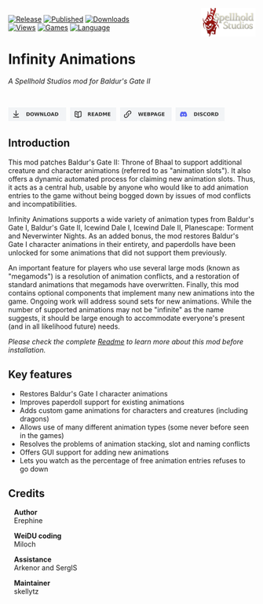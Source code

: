 <picture>
  <source media="(prefers-color-scheme: dark)" srcset="https://raw.githubusercontent.com/Spellhold-Studios/Spellhold-Studios.github.io/main/assets/images/shs-corner-logo.png" />
  <source media="(prefers-color-scheme: light)" srcset="https://raw.githubusercontent.com/Spellhold-Studios/Spellhold-Studios.github.io/main/assets/images/shs-corner-logo.png" />
  <img align="right" alt="SHS logo" src="https://raw.githubusercontent.com/Spellhold-Studios/Spellhold-Studios.github.io/main/assets/images/shs-corner-logo.png" width="22%">
</picture>

[![Release](https://img.shields.io/github/v/release/Spellhold-Studios/Infinity-Animations?include_prereleases&color=%2392403a)](https://github.com/Spellhold-Studios/Infinity-Animations/releases/latest)
[![Published](https://img.shields.io/github/release-date/Spellhold-Studios/Infinity-Animations?display_date=published_at&label=published&color=%2392403a)](https://github.com/Spellhold-Studios/Infinity-Animations/releases/latest)
[![Downloads](https://img.shields.io/github/downloads/Spellhold-Studios/Infinity-Animations/total?color=%2392403a)](https://github.com/Spellhold-Studios/Infinity-Animations/releases)
<br>
[![Views](https://badges.pufler.dev/visits/Spellhold-Studios/Infinity-Animations?label=views&color=%2392403a)](https://github.com/Spellhold-Studios/Infinity-Animations/releases)
[![Games](https://img.shields.io/badge/games-BG2%20%a0%20BGT-%2392403a)](https://github.com/Spellhold-Studios/Infinity-Animations/releases)
[![Language](https://img.shields.io/badge/language-en-%2392403a)](https://github.com/Spellhold-Studios/Infinity-Animations/releases)

# Infinity Animations

*A Spellhold Studios mod for Baldur's Gate II*

<br>

[<img alt="Download" src="https://raw.githubusercontent.com/Spellhold-Studios/Spellhold-Studios.github.io/main/assets/buttons/download.svg" height="28">](https://github.com/Spellhold-Studios/Infinity-Animations/releases/latest)&nbsp;
[<img alt="Readme" src="https://raw.githubusercontent.com/Spellhold-Studios/Spellhold-Studios.github.io/main/assets/buttons/readme.svg" height="28">](https://Spellhold-Studios.github.io/readmes/infinity-animations/infinityanimations.html)&nbsp;
[<img alt="Webpage" src="https://raw.githubusercontent.com/Spellhold-Studios/Spellhold-Studios.github.io/main/assets/buttons/webpage.svg" height="28">](https://spellhold-studios.github.io/)&nbsp;
[<img alt="Discord" src="https://raw.githubusercontent.com/Spellhold-Studios/Spellhold-Studios.github.io/main/assets/buttons/discord-blue.svg" height="28">](https://discord.gg/pE2Njbdb2a)

## Introduction

This mod patches Baldur's Gate II: Throne of Bhaal to support additional creature and character animations (referred to as "animation slots"). It also offers a dynamic automated process for claiming new animation slots. Thus, it acts as a central hub, usable by anyone who would like to add animation entries to the game without being bogged down by issues of mod conflicts and incompatibilities.

Infinity Animations supports a wide variety of animation types from Baldur's Gate I, Baldur's Gate II, Icewind Dale I, Icewind Dale II, Planescape: Torment and Neverwinter Nights. As an added bonus, the mod restores Baldur's Gate I character animations in their entirety, and paperdolls have been unlocked for some animations that did not support them previously.

An important feature for players who use several large mods (known as "megamods") is a resolution of animation conflicts, and a restoration of standard animations that megamods have overwritten. Finally, this mod contains optional components that implement many new animations into the game. Ongoing work will address sound sets for new animations. While the number of supported animations may not be "infinite" as the name suggests, it should be large enough to accommodate everyone's present (and in all likelihood future) needs.

*Please check the complete [Readme](https://Spellhold-Studios.github.io/readmes/infinity-animations/infinityanimations.html) to learn more about this mod before installation.*

## Key features

- Restores Baldur's Gate I character animations
- Improves paperdoll support for existing animations
- Adds custom game animations for characters and creatures (including dragons)
- Allows use of many different animation types (some never before seen in the games)
- Resolves the problems of animation stacking, slot and naming conflicts
- Offers GUI support for adding new animations
- Lets you watch as the percentage of free animation entries refuses to go down

## Credits

&nbsp;&nbsp; **Author**  
&nbsp;&nbsp; Erephine

&nbsp;&nbsp; **WeiDU coding**  
&nbsp;&nbsp; Miloch

&nbsp;&nbsp; **Assistance**  
&nbsp;&nbsp; Arkenor and SergIS

&nbsp;&nbsp; **Maintainer**  
&nbsp;&nbsp; skellytz
